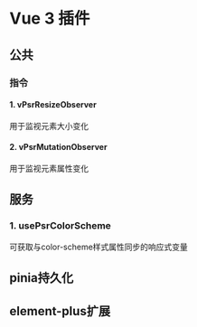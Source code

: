 # Vue 3 插件

## 公共

### 指令

#### 1. vPsrResizeObserver

用于监视元素大小变化

#### 2. vPsrMutationObserver

用于监视元素属性变化

## 服务

### 1. usePsrColorScheme

可获取与color-scheme样式属性同步的响应式变量

## pinia持久化

## element-plus扩展